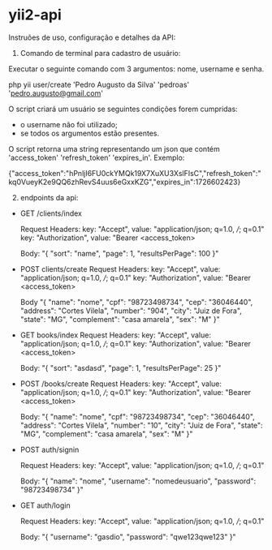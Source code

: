 # yii2-api

Instruões de uso, configuração e detalhes da API:

1) Comando de terminal para cadastro de usuário:

Executar o seguinte comando com 3 argumentos: nome, username e senha.

php yii user/create 'Pedro Augusto da Silva' 'pedroas' 'pedro.augusto@gmail.com'

O script criará um usuário se seguintes condições forem cumpridas:
- o username não foi utilizado;
- se todos os argumentos estão presentes.

O script retorna uma string representando um json que contém 'access_token' 'refresh_token' 'expires_in'. Exemplo:

{"access_token":"hPnljI6FU0ckYMQk19X7XuXU3XslFIsC","refresh_token":"kq0VueyK2e9QQ6zhRevS4uus6eGxxKZG","expires_in":1726602423}

2) endpoints da api:

- GET /clients/index

    Request Headers:
    key: "Accept",  value: "application/json; q=1.0, */*; q=0.1"
    key: "Authorization", value: "Bearer <access_token>

    Body:
    "{
        "sort": "name",
        "page": 1,
        "resultsPerPage": 100
    }"

- POST clients/create
    Request Headers:
    key: "Accept",  value: "application/json; q=1.0, */*; q=0.1"
    key: "Authorization", value: "Bearer <access_token>

    Body
    "{
        "name": "nome",
        "cpf": "98723498734",
        "cep": "36046440",
        "address": "Cortes Vilela",
        "number": "904",
        "city": "Juiz de Fora",
        "state": "MG",
        "complement": "casa amarela",
        "sex": "M"
    }"

- GET books/index
    Request Headers:
    key: "Accept",  value: "application/json; q=1.0, */*; q=0.1"
    key: "Authorization", value: "Bearer <access_token>

    Body:
    "{
        "sort": "asdasd",
        "page": 1,
        "resultsPerPage": 25
    }"

- POST /books/create
    Request Headers:
    key: "Accept",  value: "application/json; q=1.0, */*; q=0.1"
    key: "Authorization", value: "Bearer <access_token>

    Body:
    "{
        "name": "nome",
        "cpf": "98723498734",
        "cep": "36046440",
        "address": "Cortes Vilela",
        "number": "10",
        "city": "Juiz de Fora",
        "state": "MG",
        "complement": "casa amarela",
        "sex": "M"
    }"

- POST auth/signin

    Request Headers:
    key: "Accept",  value: "application/json; q=1.0, */*; q=0.1"

    Body:
    "{
        "name": "nome",
        "username": "nomedeusuario",
        "password": "98723498734"
    }"

- GET auth/login

    Request Headers:
    key: "Accept",  value: "application/json; q=1.0, */*; q=0.1"

    Body:
    "{
        "username": "gasdio",
        "password": "qwe123qwe123"
    }"
